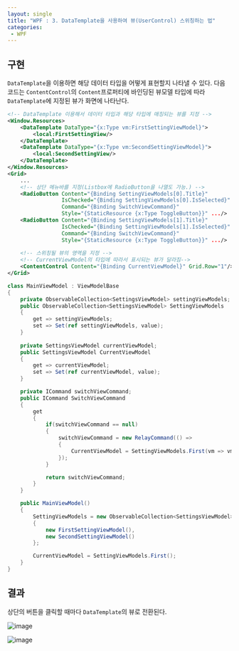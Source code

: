 ```yaml
---
layout: single
title: "WPF : 3. DataTemplate을 사용하여 뷰(UserControl) 스위칭하는 법"
categories:
 - WPF
---
```


## **구현**

`DataTemplate`을 이용하면 해당 데이터 타입을 어떻게 표현할지 나타낼 수 있다. 다음 코드는 `ContentControl`의 `Content`프로퍼티에 바인딩된 뷰모델 타입에 따라 `DataTemplate`에 지정된 뷰가 화면에 나타난다.

```xml
<!-- DataTemplate 이용해서 데이터 타입과 해당 타입에 매칭되는 뷰를 지정 -->
<Window.Resources>
    <DataTemplate DataType="{x:Type vm:FirstSettingViewModel}">
        <local:FirstSettingView/>
    </DataTemplate>
    <DataTemplate DataType="{x:Type vm:SecondSettingViewModel}">
        <local:SecondSettingView/>
    </DataTemplate>
</Window.Resources>
<Grid>
    ...
    <!-- 상단 메뉴바를 지정(Listbox에 RadioButton을 나열도 가능.) -->
    <RadioButton Content="{Binding SettingViewModels[0].Title}" 
                 IsChecked="{Binding SettingViewModels[0].IsSelected}" 
                 Command="{Binding SwitchViewCommand}"
                 Style="{StaticResource {x:Type ToggleButton}}" .../>
    <RadioButton Content="{Binding SettingViewModels[1].Title}" 
                 IsChecked="{Binding SettingViewModels[1].IsSelected}" 
                 Command="{Binding SwitchViewCommand}"
                 Style="{StaticResource {x:Type ToggleButton}}" .../>
    
    <!-- 스위칭될 뷰의 영역을 지정 -->
    <!-- CurrentViewModel의 타입에 따라서 표시되는 뷰가 달라짐-->
    <ContentControl Content="{Binding CurrentViewModel}" Grid.Row="1"/>
</Grid>
```

```csharp
class MainViewModel : ViewModelBase
{
    private ObservableCollection<SettingsViewModel> settingViewModels;
    public ObservableCollection<SettingsViewModel> SettingViewModels
    {
        get => settingViewModels;
        set => Set(ref settingViewModels, value);
    }
        
    private SettingsViewModel currentViewModel;
    public SettingsViewModel CurrentViewModel
    {
        get => currentViewModel;
        set => Set(ref currentViewModel, value);
    }

    private ICommand switchViewCommand;
    public ICommand SwitchViewCommand
    {
        get
        {
            if(switchViewCommand == null)
            {
                switchViewCommand = new RelayCommand(() =>
                {
                    CurrentViewModel = SettingViewModels.First(vm => vm.IsSelected);
                });
            }

            return switchViewCommand;
        }
    }

    public MainViewModel()
    {
        SettingViewModels = new ObservableCollection<SettingsViewModel>
        {
            new FirstSettingViewModel(),
            new SecondSettingViewModel()
        };

        CurrentViewModel = SettingViewModels.First();
    }
}
```

## 결과

상단의 버튼을 클릭할 때마다 `DataTemplate`의 뷰로 전환된다.

![image](https://user-images.githubusercontent.com/38006679/136868985-b22111f4-7695-4ec4-9e9e-3e3857ca6b1f.png)

![image](https://user-images.githubusercontent.com/38006679/136869005-d363c3c2-2368-4d4d-9cf0-8e21dd59b5c6.png)